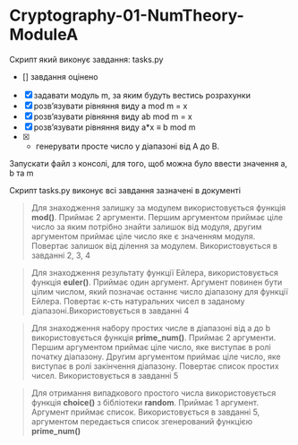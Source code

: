 # Cryptography-01-NumTheory-ModuleA
 
Скрипт який виконує завдання: tasks.py

- [] завдання оцінено
- [x] задавати модуль m, за яким будуть вестись розрахунки
- [x] розв’язувати рівняння виду  a mod m = x
- [x] розв’язувати рівняння виду ab mod m = x
- [x] розв’язувати рівняння виду  a*x ≡ b mod m
- [x] * генерувати просте число у діапазоні від A до B.

Запускати файл з консолі, для того, щоб можна було ввести значення a, b та m

Скрипт tasks.py виконує всі завдання зазначені в документі

> Для знаходження залишку за модулем використовується функція **mod()**. Приймає 2 аргументи. Першим аргументом приймає ціле число за яким потрібно знайти залишок від модуля, другим аргументом приймає ціле число яке є значенням модуля. Повертає залишок від ділення за модулем. Використовується в завданні 2, 3, 4

> Для знаходження результату функції Ейлера, використовується функція **euler()**. Приймає один аргумент. Аргумент повинен бути цілим числом, який позначає останнє число діапазону для функції Ейлера. Повертає к-сть натуральних чисел в заданому діапазоні.Використовується в завданні 4

> Для знаходження набору простих числе в діапазоні від а до b використовується функція **prime_num()**. Приймає 2 аргументи. Першим аргументом приймає ціле число, яке виступає в ролі початку діапазону. Другим аргументом приймає ціле число, яке виступає в ролі закінчення діапазону. Повертає список простих чисел. Використовується в завданні 5

> Для отримання випадкового простого числа використовується функція **choice()** з бібліотеки **random**. Приймає 1 аргумент. Аргумент приймає список. Використовується в завданні 5, аргументом передається список згенерований функцією **prime_num()**